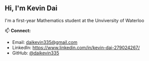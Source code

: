 ## Hi, I'm Kevin Dai 

I'm a first-year Mathematics student at the Unviversity of Waterloo

📫 **Connect:**  
- Email: daikevin335@gmail.com 
- LinkedIn: https://www.linkedin.com/in/kevin-dai-279024267/
- GitHub: [@daikevin335](https://github.com/daikevin335)
